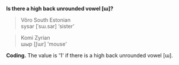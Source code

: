 **Is there a high back unrounded vowel [ɯ]?**

>Võro South Estonian<br/>
>sysar [ˈsɯ.sar] ‘sister’

>Komi Zyrian<br/>
>шыр [ʃɯr] 'mouse'

**Coding.** The value is '1' if there is a high back unrounded vowel [ɯ].
